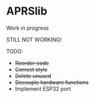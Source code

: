 # APRSlib

Work in progress

STILL NOT WORKING!

TODO:
- ~~Reorder code~~
- ~~Correct style~~
- ~~Delete unused~~
- ~~Decouple hardware functions~~
- Implement ESP32 port
